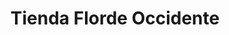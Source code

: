 ---
title: "Tienda Florde Occidente"
url: /puerto-de-san-jose/tienda-florde-occidente/
shop: Allgemein
---